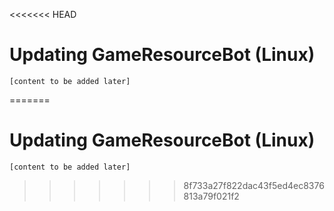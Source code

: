 <<<<<<< HEAD
# Updating GameResourceBot (Linux)
    [content to be added later]
=======
# Updating GameResourceBot (Linux)
    [content to be added later]
>>>>>>> 8f733a27f822dac43f5ed4ec8376813a79f021f2

